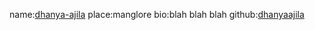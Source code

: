 name:[dhanya-ajila](https://github.com/dhanyaajila)
place:manglore
bio:blah blah blah
github:[dhanyaajila](https://github.com/dhanyaajila)

